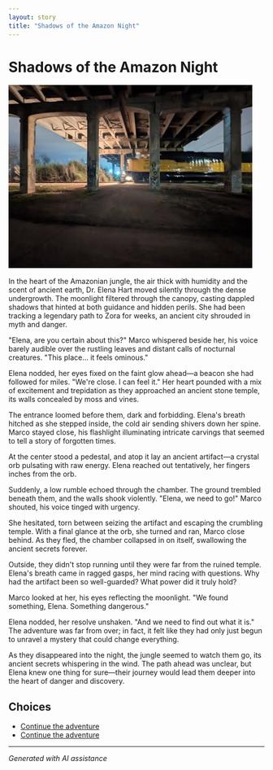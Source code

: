 ```yaml
---
layout: story
title: "Shadows of the Amazon Night"
---
```


# Shadows of the Amazon Night

![Shadows of the Amazon Night](../input_images/476485484_1684131429201363_7550930141077594240_n.jpg)

In the heart of the Amazonian jungle, the air thick with humidity and the scent of ancient earth, Dr. Elena Hart moved silently through the dense undergrowth. The moonlight filtered through the canopy, casting dappled shadows that hinted at both guidance and hidden perils. She had been tracking a legendary path to Zora for weeks, an ancient city shrouded in myth and danger.

"Elena, are you certain about this?" Marco whispered beside her, his voice barely audible over the rustling leaves and distant calls of nocturnal creatures. "This place... it feels ominous."

Elena nodded, her eyes fixed on the faint glow ahead—a beacon she had followed for miles. "We're close. I can feel it." Her heart pounded with a mix of excitement and trepidation as they approached an ancient stone temple, its walls concealed by moss and vines.

The entrance loomed before them, dark and forbidding. Elena's breath hitched as she stepped inside, the cold air sending shivers down her spine. Marco stayed close, his flashlight illuminating intricate carvings that seemed to tell a story of forgotten times.

At the center stood a pedestal, and atop it lay an ancient artifact—a crystal orb pulsating with raw energy. Elena reached out tentatively, her fingers inches from the orb.

Suddenly, a low rumble echoed through the chamber. The ground trembled beneath them, and the walls shook violently. "Elena, we need to go!" Marco shouted, his voice tinged with urgency.

She hesitated, torn between seizing the artifact and escaping the crumbling temple. With a final glance at the orb, she turned and ran, Marco close behind. As they fled, the chamber collapsed in on itself, swallowing the ancient secrets forever.

Outside, they didn't stop running until they were far from the ruined temple. Elena's breath came in ragged gasps, her mind racing with questions. Why had the artifact been so well-guarded? What power did it truly hold?

Marco looked at her, his eyes reflecting the moonlight. "We found something, Elena. Something dangerous."

Elena nodded, her resolve unshaken. "And we need to find out what it is." The adventure was far from over; in fact, it felt like they had only just begun to unravel a mystery that could change everything.

As they disappeared into the night, the jungle seemed to watch them go, its ancient secrets whispering in the wind. The path ahead was unclear, but Elena knew one thing for sure—their journey would lead them deeper into the heart of danger and discovery.


## Choices

* [Continue the adventure](./B0BHLH14NQ.01._SCLZZZZZZZ_SX500_.md)
* [Continue the adventure](./144327630_3930950650332675_7163600755928566265_n.md)


---
*Generated with AI assistance*

